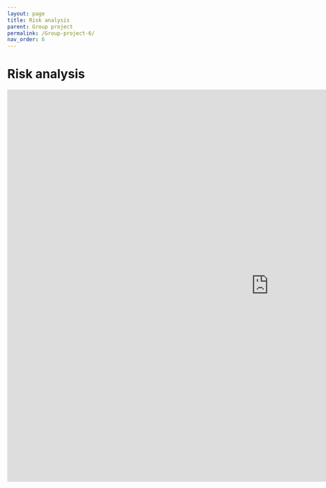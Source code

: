 ```yaml
---
layout: page
title: Risk analysis
parent: Group project
permalink: /Group-project-6/
nav_order: 6
---
```

# Risk analysis


<embed src="https://docs.google.com/document/d/1pAcMZudT2b5HYbEtfqHEypCF8wkYfUrdaj7QrmNECyM/edit?usp=sharing" width="1200" height="900">
